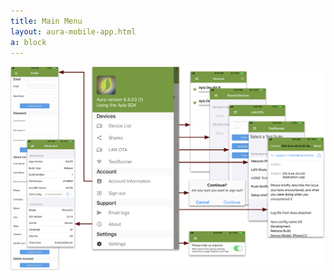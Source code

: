 ```yaml
---
title: Main Menu
layout: aura-mobile-app.html
a: block
---
```


<img src="aura-menu.png" width="720">
